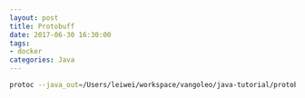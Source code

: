 ```yaml
---
layout: post
title: Protobuff
date: 2017-06-30 16:30:00
tags:
- docker
categories: Java
---
```




```bash
protoc --java_out=/Users/leiwei/workspace/vangoleo/java-tutorial/protobuf student.proto
```

